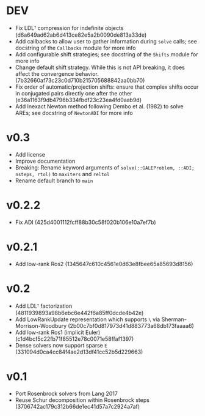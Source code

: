 # DEV

* Fix LDLᵀ compression for indefinite objects (d6a649ad62ab6d413ce82e5a2b0090de813a33de)
* Add callbacks to allow user to gather information during `solve` calls;
  see docstring of the `Callbacks` module for more info
* Add configurable shift strategies;
  see docstring of the `Shifts` module for more info
* Change default shift strategy.
  While this is not API breaking, it does affect the convergence behavior.
  (7b32660af73c23c0d710b215705688842aa0bb70)
* Fix order of automatic/projection shifts: ensure that complex shifts occur in
  conjugated pairs directly one after the other (e36a1163f9db4796b334fbdf23c23ea4fd0aab9d)
* Add Inexact Newton method following Dembo et al. (1982) to solve AREs;
  see docstring of `NewtonADI` for more info

# v0.3

* Add license
* Improve documentation
* Breaking: Rename keyword arguments of `solve(::GALEProblem, ::ADI; nsteps, rtol)` to `maxiters` and `reltol`
* Rename default branch to `main`

# v0.2.2

* Fix ADI (425d4001112fcff88b30c58f020b106e10a7ef7b)

# v0.2.1

* Add low-rank Ros2 (1345647c610c4561e0d63e8fbee65a85693d8156)

# v0.2

* Add LDLᵀ factorization (4811939893a98b6ebc6e442f6a85ff0dcde4b42e)
* Add LowRankUpdate representation which supports `\` via Sherman-Morrison-Woodbury (2b00c7bf0d817973d41d883773a68db173faaaa6)
* Add low-rank Ros1 (implicit Euler) (c1d4bcf5c22fb71f85512e78c0071e58ffaf1397)
* Dense solvers now support sparse `E` (331094d0ca4cc84f4ae2d13df41cc52b5d229663)

# v0.1

* Port Rosenbrock solvers from Lang 2017
* Reuse Schur decomposition within Rosenbrock steps (3706742ac179c312b66de1ec41d57a7c2924a7af)
